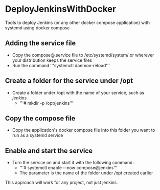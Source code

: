 # DeployJenkinsWithDocker
Tools to deploy Jenkins (or any other docker compose application) with systemd using docker compose

## Adding the service file
- Copy the compose@.service file to /etc/systemd/system/ or wherever your distribution keeps the service files
- Run the command '''systemctl daemon-reload'''

## Create a folder for the service under /opt
- Create a folder under /opt with the name of your service, such as *jenkins*
  - '''# mkdir -p /opt/jenkins'''

## Copy the compose file 
- Copy the application's docker compose file into this folder you want to run as a systemd service

## Enable and start the service
- Turn the service on and start it with the following command:
  - '''# systemctl enable --now compose@jenkins'''
  - The parameter is the name of the folder under /opt created earlier

This approach will work for any project, not just jenkins.
